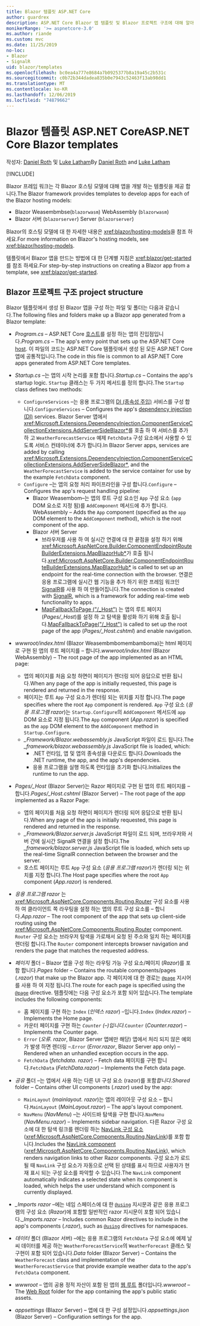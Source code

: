 ```yaml
---
title: Blazor 템플릿 ASP.NET Core
author: guardrex
description: ASP.NET Core Blazor 앱 템플릿 및 Blazor 프로젝트 구조에 대해 알아봅니다.
monikerRange: '>= aspnetcore-3.0'
ms.author: riande
ms.custom: mvc
ms.date: 11/25/2019
no-loc:
- Blazor
- SignalR
uid: blazor/templates
ms.openlocfilehash: bc0ea4a777e8684a7b0925377b8a19a45c2b531c
ms.sourcegitcommit: c0b72b344dadea835b0e7943c52463f13ab98dd1
ms.translationtype: MT
ms.contentlocale: ko-KR
ms.lasthandoff: 12/06/2019
ms.locfileid: "74879662"
---
```

# <a name="aspnet-core-opno-locblazor-templates"></a><span data-ttu-id="deb4f-103">Blazor 템플릿 ASP.NET Core</span><span class="sxs-lookup"><span data-stu-id="deb4f-103">ASP.NET Core Blazor templates</span></span>

<span data-ttu-id="deb4f-104">작성자: [Daniel Roth](https://github.com/danroth27) 및 [Luke Latham](https://github.com/guardrex)</span><span class="sxs-lookup"><span data-stu-id="deb4f-104">By [Daniel Roth](https://github.com/danroth27) and [Luke Latham](https://github.com/guardrex)</span></span>

[!INCLUDE[](~/includes/blazorwasm-preview-notice.md)]

<span data-ttu-id="deb4f-105">Blazor 프레임 워크는 각 Blazor 호스팅 모델에 대해 앱을 개발 하는 템플릿을 제공 합니다.</span><span class="sxs-lookup"><span data-stu-id="deb4f-105">The Blazor framework provides templates to develop apps for each of the Blazor hosting models:</span></span>

* Blazor<span data-ttu-id="deb4f-106"> Weasembmbse(`blazorwasm`)</span><span class="sxs-lookup"><span data-stu-id="deb4f-106"> WebAssembly (`blazorwasm`)</span></span>
* Blazor<span data-ttu-id="deb4f-107"> 서버 (`blazorserver`)</span><span class="sxs-lookup"><span data-stu-id="deb4f-107"> Server (`blazorserver`)</span></span>

<span data-ttu-id="deb4f-108">Blazor의 호스팅 모델에 대 한 자세한 내용은 <xref:blazor/hosting-models>을 참조 하세요.</span><span class="sxs-lookup"><span data-stu-id="deb4f-108">For more information on Blazor's hosting models, see <xref:blazor/hosting-models>.</span></span>

<span data-ttu-id="deb4f-109">템플릿에서 Blazor 앱을 만드는 방법에 대 한 단계별 지침은 <xref:blazor/get-started>를 참조 하세요.</span><span class="sxs-lookup"><span data-stu-id="deb4f-109">For step-by-step instructions on creating a Blazor app from a template, see <xref:blazor/get-started>.</span></span>

## <a name="opno-locblazor-project-structure"></a>Blazor<span data-ttu-id="deb4f-110"> 프로젝트 구조</span><span class="sxs-lookup"><span data-stu-id="deb4f-110"> project structure</span></span>

<span data-ttu-id="deb4f-111">Blazor 템플릿에서 생성 된 Blazor 앱을 구성 하는 파일 및 폴더는 다음과 같습니다.</span><span class="sxs-lookup"><span data-stu-id="deb4f-111">The following files and folders make up a Blazor app generated from a Blazor template:</span></span>

* <span data-ttu-id="deb4f-112">*Program.cs* &ndash; ASP.NET Core [호스트](xref:fundamentals/host/generic-host)를 설정 하는 앱의 진입점입니다.</span><span class="sxs-lookup"><span data-stu-id="deb4f-112">*Program.cs* &ndash; The app's entry point that sets up the ASP.NET Core [host](xref:fundamentals/host/generic-host).</span></span> <span data-ttu-id="deb4f-113">이 파일의 코드는 ASP.NET Core 템플릿에서 생성 된 모든 ASP.NET Core 앱에 공통적입니다.</span><span class="sxs-lookup"><span data-stu-id="deb4f-113">The code in this file is common to all ASP.NET Core apps generated from ASP.NET Core templates.</span></span>

* <span data-ttu-id="deb4f-114">*Startup.cs* &ndash;는 앱의 시작 논리를 포함 합니다.</span><span class="sxs-lookup"><span data-stu-id="deb4f-114">*Startup.cs* &ndash; Contains the app's startup logic.</span></span> <span data-ttu-id="deb4f-115">`Startup` 클래스는 두 가지 메서드를 정의 합니다.</span><span class="sxs-lookup"><span data-stu-id="deb4f-115">The `Startup` class defines two methods:</span></span>

  * <span data-ttu-id="deb4f-116">`ConfigureServices` &ndash;는 응용 프로그램의 [DI (종속성 주입)](xref:fundamentals/dependency-injection) 서비스를 구성 합니다.</span><span class="sxs-lookup"><span data-stu-id="deb4f-116">`ConfigureServices` &ndash; Configures the app's [dependency injection (DI)](xref:fundamentals/dependency-injection) services.</span></span> <span data-ttu-id="deb4f-117">Blazor Server 앱에서 <xref:Microsoft.Extensions.DependencyInjection.ComponentServiceCollectionExtensions.AddServerSideBlazor*>를 호출 하 여 서비스를 추가 하 고 `WeatherForecastService` 예제 `FetchData` 구성 요소에서 사용할 수 있도록 서비스 컨테이너에 추가 합니다.</span><span class="sxs-lookup"><span data-stu-id="deb4f-117">In Blazor Server apps, services are added by calling <xref:Microsoft.Extensions.DependencyInjection.ComponentServiceCollectionExtensions.AddServerSideBlazor*>, and the `WeatherForecastService` is added to the service container for use by the example `FetchData` component.</span></span>
  * <span data-ttu-id="deb4f-118">`Configure` &ndash;는 앱의 요청 처리 파이프라인을 구성 합니다.</span><span class="sxs-lookup"><span data-stu-id="deb4f-118">`Configure` &ndash; Configures the app's request handling pipeline:</span></span>
    * Blazor<span data-ttu-id="deb4f-119"> Weasembom&ndash;는 앱의 루트 구성 요소인 `App` 구성 요소 (`app` DOM 요소로 지정 됨)를 `AddComponent` 메서드에 추가 합니다.</span><span class="sxs-lookup"><span data-stu-id="deb4f-119"> WebAssembly &ndash; Adds the `App` component (specified as the `app` DOM element to the `AddComponent` method), which is the root component of the app.</span></span>
    * Blazor<span data-ttu-id="deb4f-120"> 서버</span><span class="sxs-lookup"><span data-stu-id="deb4f-120"> Server</span></span>
      * <span data-ttu-id="deb4f-121">브라우저를 사용 하 여 실시간 연결에 대 한 끝점을 설정 하기 위해 <xref:Microsoft.AspNetCore.Builder.ComponentEndpointRouteBuilderExtensions.MapBlazorHub*>가 호출 됩니다.</span><span class="sxs-lookup"><span data-stu-id="deb4f-121"><xref:Microsoft.AspNetCore.Builder.ComponentEndpointRouteBuilderExtensions.MapBlazorHub*> is called to set up an endpoint for the real-time connection with the browser.</span></span> <span data-ttu-id="deb4f-122">연결은 응용 프로그램에 실시간 웹 기능을 추가 하기 위한 프레임 워크인 [SignalR](xref:signalr/introduction)를 사용 하 여 만들어집니다.</span><span class="sxs-lookup"><span data-stu-id="deb4f-122">The connection is created with [SignalR](xref:signalr/introduction), which is a framework for adding real-time web functionality to apps.</span></span>
      * <span data-ttu-id="deb4f-123">[MapFallbackToPage ("/_Host")](xref:Microsoft.AspNetCore.Builder.RazorPagesEndpointRouteBuilderExtensions.MapFallbackToPage*) 는 앱의 루트 페이지 (*Pages/_Host*)를 설정 하 고 탐색을 활성화 하기 위해 호출 됩니다.</span><span class="sxs-lookup"><span data-stu-id="deb4f-123">[MapFallbackToPage("/_Host")](xref:Microsoft.AspNetCore.Builder.RazorPagesEndpointRouteBuilderExtensions.MapFallbackToPage*) is called to set up the root page of the app (*Pages/_Host.cshtml*) and enable navigation.</span></span>

* <span data-ttu-id="deb4f-124">*wwwroot/index.html* (Blazor Weasembmbomembamboma)는 html 페이지로 구현 된 앱의 루트 페이지를 &ndash; 합니다.</span><span class="sxs-lookup"><span data-stu-id="deb4f-124">*wwwroot/index.html* (Blazor WebAssembly) &ndash; The root page of the app implemented as an HTML page:</span></span>
  * <span data-ttu-id="deb4f-125">앱의 페이지를 처음 요청 하면이 페이지가 렌더링 되어 응답으로 반환 됩니다.</span><span class="sxs-lookup"><span data-stu-id="deb4f-125">When any page of the app is initially requested, this page is rendered and returned in the response.</span></span>
  * <span data-ttu-id="deb4f-126">페이지는 루트 `App` 구성 요소가 렌더링 되는 위치를 지정 합니다.</span><span class="sxs-lookup"><span data-stu-id="deb4f-126">The page specifies where the root `App` component is rendered.</span></span> <span data-ttu-id="deb4f-127">`App` 구성 요소 (*응용 프로그램 razor*)는 `Startup.Configure`의 `AddComponent` 메서드에 `app` DOM 요소로 지정 됩니다.</span><span class="sxs-lookup"><span data-stu-id="deb4f-127">The `App` component (*App.razor*) is specified as the `app` DOM element to the `AddComponent` method in `Startup.Configure`.</span></span>
  * <span data-ttu-id="deb4f-128">*_Framework/Blazor.webassembly.js* JavaScript 파일이 로드 됩니다.</span><span class="sxs-lookup"><span data-stu-id="deb4f-128">The *_framework/blazor.webassembly.js* JavaScript file is loaded, which:</span></span>
    * <span data-ttu-id="deb4f-129">.NET 런타임, 앱 및 앱의 종속성을 다운로드 합니다.</span><span class="sxs-lookup"><span data-stu-id="deb4f-129">Downloads the .NET runtime, the app, and the app's dependencies.</span></span>
    * <span data-ttu-id="deb4f-130">응용 프로그램을 실행 하도록 런타임을 초기화 합니다.</span><span class="sxs-lookup"><span data-stu-id="deb4f-130">Initializes the runtime to run the app.</span></span>

* <span data-ttu-id="deb4f-131">*Pages/_Host* (Blazor Server)는 Razor 페이지로 구현 된 앱의 루트 페이지를 &ndash; 합니다.</span><span class="sxs-lookup"><span data-stu-id="deb4f-131">*Pages/_Host.cshtml* (Blazor Server) &ndash; The root page of the app implemented as a Razor Page:</span></span>
  * <span data-ttu-id="deb4f-132">앱의 페이지를 처음 요청 하면이 페이지가 렌더링 되어 응답으로 반환 됩니다.</span><span class="sxs-lookup"><span data-stu-id="deb4f-132">When any page of the app is initially requested, this page is rendered and returned in the response.</span></span>
  * <span data-ttu-id="deb4f-133">*_Framework/Blazor.server.js* JavaScript 파일이 로드 되며, 브라우저와 서버 간에 실시간 SignalR 연결을 설정 합니다.</span><span class="sxs-lookup"><span data-stu-id="deb4f-133">The *_framework/blazor.server.js* JavaScript file is loaded, which sets up the real-time SignalR connection between the browser and the server.</span></span>
  * <span data-ttu-id="deb4f-134">호스트 페이지는 루트 `App` 구성 요소 (*응용 프로그램 razor*)가 렌더링 되는 위치를 지정 합니다.</span><span class="sxs-lookup"><span data-stu-id="deb4f-134">The Host page specifies where the root `App` component (*App.razor*) is rendered.</span></span>

* <span data-ttu-id="deb4f-135">*응용 프로그램 razor* 는 <xref:Microsoft.AspNetCore.Components.Routing.Router> 구성 요소를 사용 하 여 클라이언트 쪽 라우팅을 설정 하는 앱의 루트 구성 요소를 &ndash; 합니다.</span><span class="sxs-lookup"><span data-stu-id="deb4f-135">*App.razor* &ndash; The root component of the app that sets up client-side routing using the <xref:Microsoft.AspNetCore.Components.Routing.Router> component.</span></span> <span data-ttu-id="deb4f-136">`Router` 구성 요소는 브라우저 탐색을 가로채서 요청 된 주소와 일치 하는 페이지를 렌더링 합니다.</span><span class="sxs-lookup"><span data-stu-id="deb4f-136">The `Router` component intercepts browser navigation and renders the page that matches the requested address.</span></span>

* <span data-ttu-id="deb4f-137">*페이지* 폴더 &ndash; Blazor 앱을 구성 하는 라우팅 가능 구성 요소/페이지 (*Razor*)를 포함 합니다.</span><span class="sxs-lookup"><span data-stu-id="deb4f-137">*Pages* folder &ndash; Contains the routable components/pages (*.razor*) that make up the Blazor app.</span></span> <span data-ttu-id="deb4f-138">각 페이지에 대 한 경로는 [`@page`](xref:mvc/views/razor#page) 지시어를 사용 하 여 지정 됩니다.</span><span class="sxs-lookup"><span data-stu-id="deb4f-138">The route for each page is specified using the [`@page`](xref:mvc/views/razor#page) directive.</span></span> <span data-ttu-id="deb4f-139">템플릿에는 다음 구성 요소가 포함 되어 있습니다.</span><span class="sxs-lookup"><span data-stu-id="deb4f-139">The template includes the following components:</span></span>
  * <span data-ttu-id="deb4f-140">홈 페이지를 구현 하는 `Index` (*인덱스 razor*) &ndash;입니다.</span><span class="sxs-lookup"><span data-stu-id="deb4f-140">`Index` (*Index.razor*) &ndash; Implements the Home page.</span></span>
  * <span data-ttu-id="deb4f-141">카운터 페이지를 구현 하는 *`Counter` (&ndash;)입니다.*</span><span class="sxs-lookup"><span data-stu-id="deb4f-141">`Counter` (*Counter.razor*) &ndash; Implements the Counter page.</span></span>
  * <span data-ttu-id="deb4f-142">`Error` (*오류. razor*, Blazor Server 앱에만 해당) 앱에서 처리 되지 않은 예외가 발생 하면 렌더링 &ndash;.</span><span class="sxs-lookup"><span data-stu-id="deb4f-142">`Error` (*Error.razor*, Blazor Server app only) &ndash; Rendered when an unhandled exception occurs in the app.</span></span>
  * <span data-ttu-id="deb4f-143">`FetchData` (*fetchdata. razor*) &ndash; Fetch data 페이지를 구현 합니다.</span><span class="sxs-lookup"><span data-stu-id="deb4f-143">`FetchData` (*FetchData.razor*) &ndash; Implements the Fetch data page.</span></span>

* <span data-ttu-id="deb4f-144">*공유* 폴더 &ndash;는 앱에서 사용 하는 다른 UI 구성 요소 (razor)를 포함*합니다*.</span><span class="sxs-lookup"><span data-stu-id="deb4f-144">*Shared* folder &ndash; Contains other UI components (*.razor*) used by the app:</span></span>
  * <span data-ttu-id="deb4f-145">`MainLayout` (*mainlayout. razor*)는 앱의 레이아웃 구성 요소 &ndash; 합니다.</span><span class="sxs-lookup"><span data-stu-id="deb4f-145">`MainLayout` (*MainLayout.razor*) &ndash; The app's layout component.</span></span>
  * <span data-ttu-id="deb4f-146">`NavMenu` (*NavMenu*) &ndash;는 사이드바 탐색을 구현 합니다.</span><span class="sxs-lookup"><span data-stu-id="deb4f-146">`NavMenu` (*NavMenu.razor*) &ndash; Implements sidebar navigation.</span></span> <span data-ttu-id="deb4f-147">다른 Razor 구성 요소에 대 한 탐색 링크를 렌더링 하는 [NavLink 구성 요소](xref:blazor/routing#navlink-component) (<xref:Microsoft.AspNetCore.Components.Routing.NavLink>)를 포함 합니다.</span><span class="sxs-lookup"><span data-stu-id="deb4f-147">Includes the [NavLink component](xref:blazor/routing#navlink-component) (<xref:Microsoft.AspNetCore.Components.Routing.NavLink>), which renders navigation links to other Razor components.</span></span> <span data-ttu-id="deb4f-148">구성 요소가 로드 될 때 `NavLink` 구성 요소가 자동으로 선택 된 상태를 표시 하므로 사용자가 현재 표시 되는 구성 요소를 파악할 수 있습니다.</span><span class="sxs-lookup"><span data-stu-id="deb4f-148">The `NavLink` component automatically indicates a selected state when its component is loaded, which helps the user understand which component is currently displayed.</span></span>

* <span data-ttu-id="deb4f-149">*_Imports razor* &ndash;에는 네임 스페이스에 대 한 [`@using`](xref:mvc/views/razor#using) 지시문과 같은 응용 프로그램의 구성 요소 (*Razor*)에 포함할 일반적인 razor 지시문이 포함 되어 있습니다.</span><span class="sxs-lookup"><span data-stu-id="deb4f-149">*_Imports.razor* &ndash; Includes common Razor directives to include in the app's components (*.razor*), such as [`@using`](xref:mvc/views/razor#using) directives for namespaces.</span></span>

* <span data-ttu-id="deb4f-150">*데이터* 폴더 (Blazor 서버) &ndash;에는 응용 프로그램의 `FetchData` 구성 요소에 예제 날씨 데이터를 제공 하는 `WeatherForecastService`의 `WeatherForecast` 클래스 및 구현이 포함 되어 있습니다.</span><span class="sxs-lookup"><span data-stu-id="deb4f-150">*Data* folder (Blazor Server) &ndash; Contains the `WeatherForecast` class and implementation of the `WeatherForecastService` that provide example weather data to the app's `FetchData` component.</span></span>

* <span data-ttu-id="deb4f-151">*wwwroot* &ndash; 앱의 공용 정적 자산이 포함 된 앱의 [웹 루트](xref:fundamentals/index#web-root) 폴더입니다.</span><span class="sxs-lookup"><span data-stu-id="deb4f-151">*wwwroot* &ndash; The [Web Root](xref:fundamentals/index#web-root) folder for the app containing the app's public static assets.</span></span>

* <span data-ttu-id="deb4f-152">*appsettings* (Blazor Server) &ndash; 앱에 대 한 구성 설정입니다.</span><span class="sxs-lookup"><span data-stu-id="deb4f-152">*appsettings.json* (Blazor Server) &ndash; Configuration settings for the app.</span></span>
